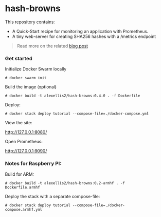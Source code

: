 # hash-browns

This repository contains:

* A Quick-Start recipe for monitoring an application with Prometheus.
* A tiny web-server for creating SHA256 hashes with a /metrics endpoint

> Read more on the related [blog post](http://blog.alexellis.io/prometheus-monitoring/)

### Get started

Initialize Docker Swarm locally

```
# docker swarm init
```

Build the image (optional)

```
# docker build -t alexellis2/hash-browns:0.4.0 . -f Dockerfile
```

Deploy:

```
# docker stack deploy tutorial --compose-file=./docker-compose.yml
```

View the site:

http://127.0.0.1:8080/

Open Prometheus:

http://127.0.0.1:9090/

### Notes for Raspberry PI:

Build for ARM:

```
# docker build -t alexellis2/hash-browns:0.2-armhf . -f Dockerfile.armhf
```

Deploy the stack with a separate compose-file:

```
# docker stack deploy tutorial --compose-file=./docker-compose.armhf.yml
```
